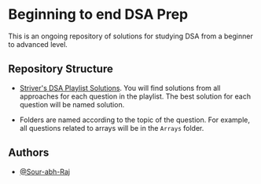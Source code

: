 # Beginning to end DSA Prep

This is an ongoing repository of solutions for studying DSA from a beginner to advanced level.

## Repository Structure

- [Striver's DSA Playlist Solutions](https://takeuforward.org/array/top-array-interview-questions-structured-path-with-video-solutions). You will find solutions from all approaches for each question in the playlist. The best solution for each question will be named solution.

- Folders are named according to the topic of the question. For example, all questions related to arrays will be in the `Arrays` folder.

  <!-- - [LeetCode](https://leetcode.com/). You will find solutions from all approaches for each question in the playlist. The best solution for each question will be named solution. -->

## Authors

- [@Sour-abh-Raj](https://www.github.com/Sour-abh-Raj)

